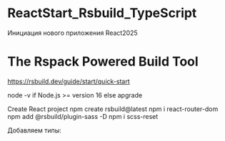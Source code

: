 # ReactStart_Rsbuild_TypeScript
 Инициация нового приложения React2025


# The Rspack Powered Build Tool
https://rsbuild.dev/guide/start/quick-start


node -v
if Node.js >= version 16 
else apgrade


Create React project
npm create rsbuild@latest
npm i react-router-dom
npm add @rsbuild/plugin-sass -D
npm i scss-reset


Добавляем типы: 


